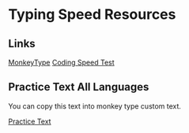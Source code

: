 # Typing Speed Resources

## Links

[MonkeyType](https://monkeytype.com/)
[Coding Speed Test](https://codingspeedtest.com/)

## Practice Text All Languages

You can copy this text into monkey type custom text.

[Practice Text](./practice.txt)
